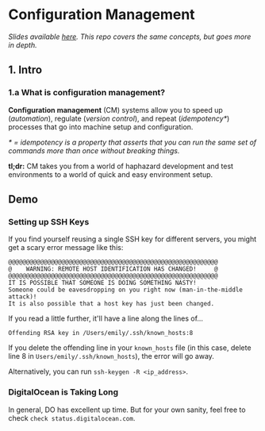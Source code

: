 # Configuration Management
_Slides available [here](https://docs.google.com/presentation/d/1raywAYD8A-TnVt1QdtiqO76xLtkqCwxU4-rr8oWJB1E/edit?usp=sharing). This repo covers the same concepts, but goes more in depth._
## 1. Intro
### 1.a What is configuration management?
**Configuration management** (CM) systems allow you to speed up (_automation_), regulate (_version control_), and repeat (_idempotency*_) processes that go into  machine setup and configuration.

_* = idempotency is a property that asserts that you can run the same set of commands more than once without breaking things._

**tl;dr:** CM takes you from a world of haphazard development and test environments to a world of quick and easy environment setup. 

## Demo

### Setting up SSH Keys
If you find yourself reusing a single SSH key for different servers, you might get a scary error message like this:
```
@@@@@@@@@@@@@@@@@@@@@@@@@@@@@@@@@@@@@@@@@@@@@@@@@@@@@@@@@@@
@    WARNING: REMOTE HOST IDENTIFICATION HAS CHANGED!     @
@@@@@@@@@@@@@@@@@@@@@@@@@@@@@@@@@@@@@@@@@@@@@@@@@@@@@@@@@@@
IT IS POSSIBLE THAT SOMEONE IS DOING SOMETHING NASTY!
Someone could be eavesdropping on you right now (man-in-the-middle attack)!
It is also possible that a host key has just been changed.
```

If you read a little further, it'll have a line along the lines of...
```
Offending RSA key in /Users/emily/.ssh/known_hosts:8
```
If you delete the offending line in your `known_hosts` file (in this case, delete line 8 in `Users/emily/.ssh/known_hosts`), the error will go away.

Alternatively, you can run `ssh-keygen -R <ip_address>`.

### DigitalOcean is Taking Long
In general, DO has excellent up time. But for your own sanity, feel free to check `check status.digitalocean.com`.
